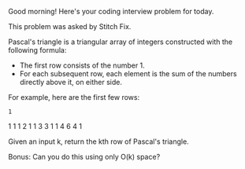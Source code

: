 Good morning! Here's your coding interview problem for today.

This problem was asked by Stitch Fix.

Pascal's triangle is a triangular array of integers constructed with the
following formula:

 * The first row consists of the number 1.
 * For each subsequent row, each element is the sum of the numbers directly
   above it, on either side.

For example, here are the first few rows:

    1
   1 1
  1 2 1
 1 3 3 1
1 4 6 4 1


Given an input k, return the kth row of Pascal's triangle.

Bonus: Can you do this using only O(k) space?


